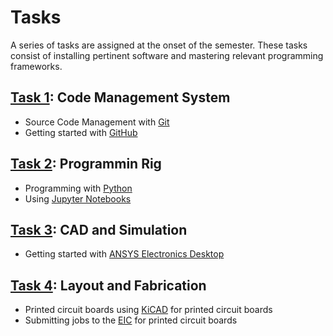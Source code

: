 # Tasks

A series of tasks are assigned at the onset of the semester.
These tasks consist of installing pertinent software and mastering relevant programming frameworks.


## [Task 1](./1task.md): Code Management System

* Source Code Management with [Git](http://git-scm.com/)
* Getting started with [GitHub](https://github.com/)


## [Task 2](./2task.md): Programmin Rig

* Programming with [Python](https://www.python.org/)
* Using [Jupyter Notebooks](http://jupyter.org/)

## [Task 3](./3task.md): CAD and Simulation

* Getting started with [ANSYS Electronics Desktop](https://www.ansys.com/products/electronics/ansys-electronics-desktop/electronics-desktop-features#2)

## [Task 4](./3task.md): Layout and Fabrication

* Printed circuit boards using [KiCAD](http://kicad-pcb.org/) for printed circuit boards
* Submitting jobs to the [EIC](http://kicad-pcb.org/) for printed circuit boards
